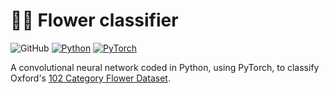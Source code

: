 # 🌷🧠 Flower classifier

![GitHub](https://img.shields.io/github/license/Baccega/flower-classifier)
[![Python](https://img.shields.io/badge/Python-v3.8.13-blue.svg)](https://www.python.org/)
[![PyTorch](https://img.shields.io/badge/PyTorch-v1.13-orange)](https://pytorch.org/)


A convolutional neural network coded in Python, using PyTorch, to classify Oxford's [102 Category Flower Dataset](https://www.robots.ox.ac.uk/~vgg/data/flowers/102/index.html).
